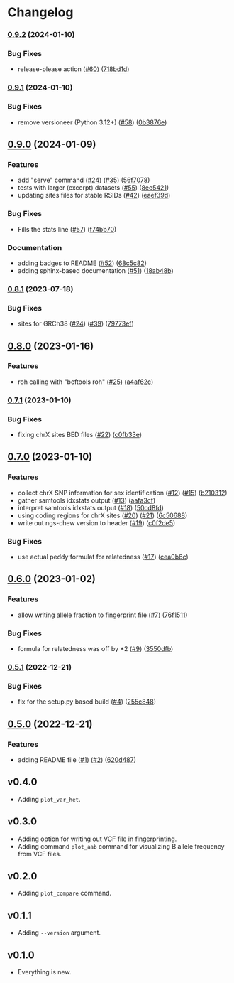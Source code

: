 # Changelog

### [0.9.2](https://www.github.com/bihealth/ngs-chew/compare/v0.9.1...v0.9.2) (2024-01-10)


### Bug Fixes

* release-please action ([#60](https://www.github.com/bihealth/ngs-chew/issues/60)) ([718bd1d](https://www.github.com/bihealth/ngs-chew/commit/718bd1d5fa8f38d6e61e2495870e40fa4ff4f221))

### [0.9.1](https://www.github.com/bihealth/ngs-chew/compare/v0.9.0...v0.9.1) (2024-01-10)


### Bug Fixes

* remove versioneer (Python 3.12+) ([#58](https://www.github.com/bihealth/ngs-chew/issues/58)) ([0b3876e](https://www.github.com/bihealth/ngs-chew/commit/0b3876e598207ee992ea2cec311353e86a08fef2))

## [0.9.0](https://www.github.com/bihealth/ngs-chew/compare/v0.8.1...v0.9.0) (2024-01-09)


### Features

* add "serve" command ([#24](https://www.github.com/bihealth/ngs-chew/issues/24)) ([#35](https://www.github.com/bihealth/ngs-chew/issues/35)) ([56f7078](https://www.github.com/bihealth/ngs-chew/commit/56f70788292a675ea5ee262ca344287d17fab94b))
* tests with larger (excerpt) datasets ([#55](https://www.github.com/bihealth/ngs-chew/issues/55)) ([8ee5421](https://www.github.com/bihealth/ngs-chew/commit/8ee54218fe95f453a75cca391b0a6bd3ee75f627))
* updating sites files for stable RSIDs ([#42](https://www.github.com/bihealth/ngs-chew/issues/42)) ([eaef39d](https://www.github.com/bihealth/ngs-chew/commit/eaef39dd1588939687f98d1daae8310ab344d62b))


### Bug Fixes

* Fills the stats line ([#57](https://www.github.com/bihealth/ngs-chew/issues/57)) ([f74bb70](https://www.github.com/bihealth/ngs-chew/commit/f74bb70cd1f54a42ce9187a053be4f9e228ae689))


### Documentation

* adding badges to README ([#52](https://www.github.com/bihealth/ngs-chew/issues/52)) ([68c5c82](https://www.github.com/bihealth/ngs-chew/commit/68c5c828b434c61454ae55c79b50160561a5c672))
* adding sphinx-based documentation ([#51](https://www.github.com/bihealth/ngs-chew/issues/51)) ([18ab48b](https://www.github.com/bihealth/ngs-chew/commit/18ab48b3b4be4501a216383b42dc9ac85a1ce7c7))

### [0.8.1](https://www.github.com/bihealth/ngs-chew/compare/v0.8.0...v0.8.1) (2023-07-18)


### Bug Fixes

* sites for GRCh38 ([#24](https://www.github.com/bihealth/ngs-chew/issues/24)) ([#39](https://www.github.com/bihealth/ngs-chew/issues/39)) ([79773ef](https://www.github.com/bihealth/ngs-chew/commit/79773ef0e829184e763aee61373ae46f6ea83ed5))

## [0.8.0](https://www.github.com/bihealth/ngs-chew/compare/v0.7.1...v0.8.0) (2023-01-16)


### Features

* roh calling with "bcftools roh" ([#25](https://www.github.com/bihealth/ngs-chew/issues/25)) ([a4af62c](https://www.github.com/bihealth/ngs-chew/commit/a4af62ced20bee37b4342d58aca48aaf9d269e68))

### [0.7.1](https://www.github.com/bihealth/ngs-chew/compare/v0.7.0...v0.7.1) (2023-01-10)


### Bug Fixes

* fixing chrX sites BED files ([#22](https://www.github.com/bihealth/ngs-chew/issues/22)) ([c0fb33e](https://www.github.com/bihealth/ngs-chew/commit/c0fb33e1a7261cfe234dba4938725be6755fb5f1))

## [0.7.0](https://www.github.com/bihealth/ngs-chew/compare/v0.6.0...v0.7.0) (2023-01-10)


### Features

* collect chrX SNP information for sex identification ([#12](https://www.github.com/bihealth/ngs-chew/issues/12)) ([#15](https://www.github.com/bihealth/ngs-chew/issues/15)) ([b210312](https://www.github.com/bihealth/ngs-chew/commit/b210312b40a3aad8e524a8765a8e8b2ef8d0aa8f))
* gather samtools idxstats output ([#13](https://www.github.com/bihealth/ngs-chew/issues/13)) ([aafa3cf](https://www.github.com/bihealth/ngs-chew/commit/aafa3cf7ca94005828c5ce2dd9927d3454291d81))
* interpret samtools idxstats output ([#18](https://www.github.com/bihealth/ngs-chew/issues/18)) ([50cd8fd](https://www.github.com/bihealth/ngs-chew/commit/50cd8fdd72d48bc7330ca5afdb5b108210cc3f75))
* using coding regions for chrX sites ([#20](https://www.github.com/bihealth/ngs-chew/issues/20)) ([#21](https://www.github.com/bihealth/ngs-chew/issues/21)) ([6c50688](https://www.github.com/bihealth/ngs-chew/commit/6c506887f809f9fc834e00f290a17097e6486a67))
* write out ngs-chew version to header ([#19](https://www.github.com/bihealth/ngs-chew/issues/19)) ([c0f2de5](https://www.github.com/bihealth/ngs-chew/commit/c0f2de5ff310410c37d3000533cf45d1c062a520))


### Bug Fixes

* use actual peddy formulat for relatedness ([#17](https://www.github.com/bihealth/ngs-chew/issues/17)) ([cea0b6c](https://www.github.com/bihealth/ngs-chew/commit/cea0b6cda3cfcec795172ef95571458ed74d3cab))

## [0.6.0](https://www.github.com/bihealth/ngs-chew/compare/v0.5.1...v0.6.0) (2023-01-02)


### Features

* allow writing allele fraction to fingerprint file ([#7](https://www.github.com/bihealth/ngs-chew/issues/7)) ([76f1511](https://www.github.com/bihealth/ngs-chew/commit/76f1511e2816ad08e37d76a35a0de02ba9e74c51))


### Bug Fixes

* formula for relatedness was off by *2 ([#9](https://www.github.com/bihealth/ngs-chew/issues/9)) ([3550dfb](https://www.github.com/bihealth/ngs-chew/commit/3550dfb0f35ae85b0e30de74cfda6c8db577bd94))

### [0.5.1](https://www.github.com/bihealth/ngs-chew/compare/v0.5.0...v0.5.1) (2022-12-21)


### Bug Fixes

* fix for the setup.py based build ([#4](https://www.github.com/bihealth/ngs-chew/issues/4)) ([255c848](https://www.github.com/bihealth/ngs-chew/commit/255c8482d1c9d14aadf15de95afaf97140e79205))

## [0.5.0](https://www.github.com/bihealth/ngs-chew/compare/v0.4.0...v0.5.0) (2022-12-21)


### Features

* adding README file ([#1](https://www.github.com/bihealth/ngs-chew/issues/1)) ([#2](https://www.github.com/bihealth/ngs-chew/issues/2)) ([620d487](https://www.github.com/bihealth/ngs-chew/commit/620d48747b845e93533a9f84aff082cc03cb2448))

## v0.4.0

- Adding `plot_var_het`.

## v0.3.0

- Adding option for writing out VCF file in fingerprinting.
- Adding command `plot_aab` command for visualizing B allele frequency from VCF files.

## v0.2.0

- Adding `plot_compare` command.

## v0.1.1

- Adding `--version` argument.

## v0.1.0

- Everything is new.

